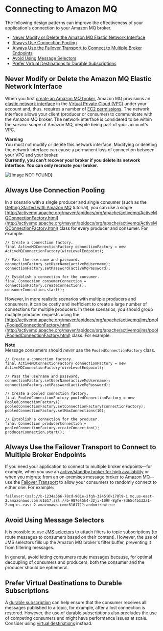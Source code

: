 # Connecting to Amazon MQ<a name="connecting-to-amazon-mq"></a>

The following design patterns can improve the effectiveness of your application's connection to your Amazon MQ broker\.


+ [Never Modify or Delete the Amazon MQ Elastic Network Interface](#never-modify-delete-elastic-network-interface)
+ [Always Use Connection Pooling](#always-use-connection-pooling)
+ [Always Use the Failover Transport to Connect to Multiple Broker Endpoints](#always-use-failover-transport-connect-to-multiple-broker-endpoints)
+ [Avoid Using Message Selectors](#avoid-using-message-selectors)
+ [Prefer Virtual Destinations to Durable Subscriptions](#prefer-virtual-destinations-to-durable-subscriptions)

## Never Modify or Delete the Amazon MQ Elastic Network Interface<a name="never-modify-delete-elastic-network-interface"></a>

When you first [create an Amazon MQ broker](amazon-mq-creating-configuring-broker.md), Amazon MQ provisions an [elastic network interface](http://docs.aws.amazon.com/AmazonVPC/latest/UserGuide/VPC_ElasticNetworkInterfaces.html) in the [Virtual Private Cloud \(VPC\)](http://docs.aws.amazon.com/AmazonVPC/latest/UserGuide/VPC_Introduction.html) under your account and, thus, requires a number of [EC2 permissions](amazon-mq-security.md#amazon-mq-api-authentication-authorization)\. The network interface allows your client \(producer or consumer\) to communicate with the Amazon MQ broker\. The network interface is considered to be within the *service scope* of Amazon MQ, despite being part of your account's VPC\.

**Warning**  
You must not modify or delete this network interface\. Modifying or deleting the network interface can cause a permanent loss of connection between your VPC and your broker\.  
**Currently, you can't recover your broker if you delete its network interface\. You can only recreate your broker\.**

![\[Image NOT FOUND\]](http://docs.aws.amazon.com/amazon-mq/latest/developer-guide/images/amazon-mq-network-configuration-architecture-vpc-elastic-network-interface.png)

## Always Use Connection Pooling<a name="always-use-connection-pooling"></a>

In a scenario with a single producer and single consumer \(such as the [Getting Started with Amazon MQ](amazon-mq-getting-started.md) tutorial\), you can use a single [http://activemq.apache.org/maven/apidocs/org/apache/activemq/ActiveMQConnectionFactory.html](http://activemq.apache.org/maven/apidocs/org/apache/activemq/ActiveMQConnectionFactory.html) class for every producer and consumer\. For example:

```
// Create a connection factory.
final ActiveMQConnectionFactory connectionFactory = new ActiveMQConnectionFactory(wireLevelEndpoint);

// Pass the username and password.
connectionFactory.setUserName(activeMqUsername);
connectionFactory.setPassword(activeMqPassword);

// Establish a connection for the consumer.
final Connection consumerConnection = connectionFactory.createConnection();
consumerConnection.start();
```

However, in more realistic scenarios with multiple producers and consumers, it can be costly and inefficient to create a large number of connections for multiple producers\. In these scenarios, you should group multiple producer requests using the [http://activemq.apache.org/maven/apidocs/org/apache/activemq/jms/pool/PooledConnectionFactory.html](http://activemq.apache.org/maven/apidocs/org/apache/activemq/jms/pool/PooledConnectionFactory.html) class\. For example:

**Note**  
Message consumers should *never* use the `PooledConnectionFactory` class\.

```
// Create a connection factory.
final ActiveMQConnectionFactory connectionFactory = new ActiveMQConnectionFactory(wireLevelEndpoint);

// Pass the username and password.
connectionFactory.setUserName(activeMqUsername);
connectionFactory.setPassword(activeMqPassword);

// Create a pooled connection factory.
final PooledConnectionFactory pooledConnectionFactory = new PooledConnectionFactory();
pooledConnectionFactory.setConnectionFactory(connectionFactory);
pooledConnectionFactory.setMaxConnections(10);

// Establish a connection for the producer.
final Connection producerConnection = pooledConnectionFactory.createConnection();
producerConnection.start();
```

## Always Use the Failover Transport to Connect to Multiple Broker Endpoints<a name="always-use-failover-transport-connect-to-multiple-broker-endpoints"></a>

If you need your application to connect to multiple broker endpoints—for example, when you use an [active/standby broker for high availability](amazon-mq-creating-configuring-broker.md) or when you [migrate from an on\-premises message broker to Amazon MQ]()—use the [Failover Transport](http://activemq.apache.org/failover-transport-reference.html) to allow your consumers to randomly connect to either one\. For example:

```
failover:(ssl://b-1234a5b6-78cd-901e-2fgh-3i45j6k178l9-1.mq.us-east-2.amazonaws.com:61617,ssl://b-9876l5k4-32ji-109h-8gfe-7d65c4b132a1-2.mq.us-east-2.amazonaws.com:61617)?randomize=true
```

## Avoid Using Message Selectors<a name="avoid-using-message-selectors"></a>

It is possible to use [JMS selectors](https://docs.oracle.com/cd/E19798-01/821-1841/bncer/index.html) to attach filters to topic subscriptions \(to route messages to consumers based on their content\)\. However, the use of JMS selectors fills up the Amazon MQ broker's filter buffer, preventing it from filtering messages\.

In general, avoid letting consumers route messages because, for optimal decoupling of consumers and producers, both the consumer and the producer should be ephemeral\.

## Prefer Virtual Destinations to Durable Subscriptions<a name="prefer-virtual-destinations-to-durable-subscriptions"></a>

A [durable subscription](http://activemq.apache.org/how-do-durable-queues-and-topics-work.html) can help ensure that the consumer receives all messages published to a topic, for example, after a lost connection is restored\. However, the use of durable subscriptions also precludes the use of competing consumers and might have performance issues at scale\. Consider using [virtual destinations](http://activemq.apache.org/virtual-destinations.html) instead\.